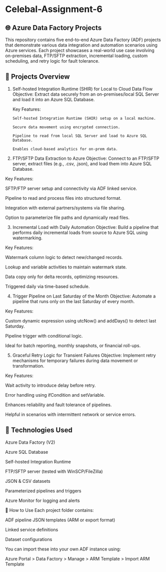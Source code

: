 # Celebal-Assignment-6

## 🌐 Azure Data Factory Projects
This repository contains five end-to-end Azure Data Factory (ADF) projects that demonstrate various data integration and automation scenarios using Azure services. Each project showcases a real-world use case involving on-premises data, FTP/SFTP extraction, incremental loading, custom scheduling, and retry logic for fault tolerance.

## 📁 Projects Overview
1. Self-hosted Integration Runtime (SHIR) for Local to Cloud Data Flow
Objective: Extract data securely from an on-premises/local SQL Server and load it into an Azure SQL Database.

     Key Features:
    
       Self-hosted Integration Runtime (SHIR) setup on a local machine.
       
       Secure data movement using encrypted connection.
       
       Pipeline to read from local SQL Server and load to Azure SQL Database.
       
       Enables cloud-based analytics for on-prem data.

2. FTP/SFTP Data Extraction to Azure
Objective: Connect to an FTP/SFTP server, extract files (e.g., .csv, .json), and load them into Azure SQL Database.

Key Features:

   SFTP/FTP server setup and connectivity via ADF linked service.
   
   Pipeline to read and process files into structured format.
   
   Integration with external partners/systems via file sharing.
   
   Option to parameterize file paths and dynamically read files.

3. Incremental Load with Daily Automation
Objective: Build a pipeline that performs daily incremental loads from source to Azure SQL using watermarking.

Key Features:

   Watermark column logic to detect new/changed records.
   
   Lookup and variable activities to maintain watermark state.
   
   Data copy only for delta records, optimizing resources.
   
   Triggered daily via time-based schedule.

4. Trigger Pipeline on Last Saturday of the Month
Objective: Automate a pipeline that runs only on the last Saturday of every month.

Key Features:
   
   Custom dynamic expression using utcNow() and addDays() to detect last Saturday.
   
   Pipeline trigger with conditional logic.
   
   Ideal for batch reporting, monthly snapshots, or financial roll-ups.

5. Graceful Retry Logic for Transient Failures
Objective: Implement retry mechanisms for temporary failures during data movement or transformation.

Key Features:

   Wait activity to introduce delay before retry.
   
   Error handling using ifCondition and setVariable.
   
   Enhances reliability and fault tolerance of pipelines.
   
   Helpful in scenarios with intermittent network or service errors.

## 🧰 Technologies Used
Azure Data Factory (V2)

Azure SQL Database

Self-hosted Integration Runtime

FTP/SFTP server (tested with WinSCP/FileZilla)

JSON & CSV datasets

Parameterized pipelines and triggers

Azure Monitor for logging and alerts

🚀 How to Use
Each project folder contains:

ADF pipeline JSON templates (ARM or export format)

Linked service definitions

Dataset configurations

You can import these into your own ADF instance using:

Azure Portal > Data Factory > Manage > ARM Template > Import ARM Template
